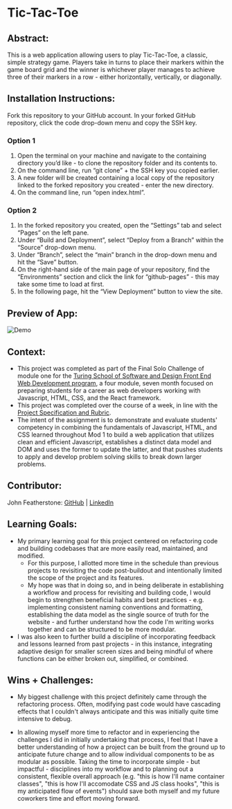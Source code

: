 # Tic-Tac-Toe
## Abstract:
This is a web application allowing users to play Tic-Tac-Toe, a classic, simple strategy game. Players take in turns to place their markers within the game board grid and the winner is whichever player manages to achieve three of their markers in a row - either horizontally, vertically, or diagonally.

## Installation Instructions:
Fork this repository to your GitHub account.
In your forked GitHub repository, click the code drop-down menu and copy the SSH key.
### Option 1
1. Open the terminal on your machine and navigate to the containing directory you’d like - to clone the repository folder and its contents to.
1. On the command line, run “git clone” + the SSH key you copied earlier.
1. A new folder will be created containing a local copy of the repository linked to the forked repository you created - enter the new directory.
1. On the command line, run “open index.html”.
### Option 2
1. In the forked repository you created, open the “Settings” tab and select “Pages” on the left pane.
1. Under “Build and Deployment”, select “Deploy from a Branch” within the “Source” drop-down menu.
1. Under “Branch”, select the “main” branch in the drop-down menu and hit the “Save” button.
1. On the right-hand side of the main page of your repository, find the “Environments” section and click the link for “github-pages” - this may take some time to load at first.
1. In the following page, hit the “View Deployment” button to view the site.

## Preview of App:
![Demo](https://gyazo.com/2349dca8c1c7b61b57545e6f7c0d2c6e)

## Context:
- This project was completed as part of the Final Solo Challenge of module one for the [Turing School of Software and Design Front End Web Development program](https://frontend.turing.edu/), a four module, seven month focused on preparing students for a career as web developers working with Javascript, HTML, CSS, and the React framework.
- This project was completed over the course of a week, in line with the [Project Specification and Rubric](https://frontend.turing.edu/projects/module-1/tic-tac-toe-solo-v2.html).
- The intent of the assignment is to demonstrate and evaluate students' competency in combining the fundamentals of Javascript, HTML, and CSS learned throughout Mod 1 to build a web application that utilizes clean and efficient Javascript, establishes a distinct data model and DOM and uses the former to update the latter, and that pushes students to apply and develop problem solving skills to break down larger problems.

## Contributor:
John Featherstone: [GitHub](https://github.com/JWFeatherstone) | [LinkedIn](https://www.linkedin.com/in/john-featherstone-52b5bb113/)

## Learning Goals:
- My primary learning goal for this project centered on refactoring code and building codebases that are more easily read, maintained, and modified.
    - For this purpose, I allotted more time in the schedule than previous projects to revisiting the code post-buildout and intentionally limited the scope of the project and its features.
    - My hope was that in doing so, and in being deliberate in establishing a workflow and process for revisiting and building code, I would begin to strengthen beneficial habits and best practices - e.g. implementing consistent naming conventions and formatting, establishing the data model as the single source of truth for the website - and further understand how the code I'm writing works together and can be structured to be more modular.
- I was also keen to further build a discipline of incorporating feedback and lessons learned from past projects - in this instance, integrating adaptive design for smaller screen sizes and being mindful of where functions can be either broken out, simplified, or combined.

## Wins + Challenges:
- My biggest challenge with this project definitely came through the refactoring process. Often, modifying past code would have cascading effects that I couldn't always anticipate and this was initially quite time intensive to debug. 

- In allowing myself more time to refactor and in experiencing the challenges I did in initially undertaking that process, I feel that I have a better understanding of how a project can be built from the ground up to anticipate future change and to allow individual components to be as modular as possible. Taking the time to incorporate simple - but impactful - disciplines into my workflow and to planning out a consistent, flexible overall approach (e.g. "this is how I'll name container classes", "this is how I'll accomodate CSS and JS class hooks", "this is my anticipated flow of events") should save both myself and my future coworkers time and effort moving forward.